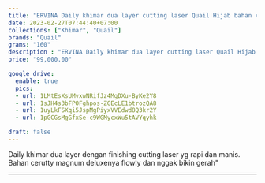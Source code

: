 ```yaml
---
title: "ERVINA Daily khimar dua layer cutting laser Quail Hijab bahan cerutty Ori Mura"
date: 2023-02-27T07:44:40+07:00
collections: ["Khimar", "Quail"]
brands: "Quail"
grams: "160"
description : "ERVINA Daily khimar dua layer cutting laser Quail Hijab bahan cerutty Ori Mura"
price: "99,000.00"

google_drive:
  enable: true
  pics:
  - url: 1LMtEsXsUMvxwNRifJz4MgDXu-ByKe2Y8
  - url: 1sJH4s3bFPOFghpos-ZGEcLE1btrozQA8
  - url: 1uyLkFSXqi5JspMgPiyxVVEdwd8Q3kr2Y
  - url: 1pGCGsMgGfxSe-c9WGMycxWu5tAVYqyhk

draft: false
---
```


Daily khimar dua layer dengan finishing cutting laser yg rapi dan manis. Bahan cerutty magnum deluxenya flowly dan nggak bikin gerah"

------------    
 
